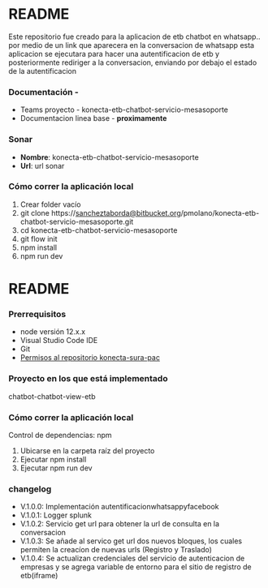 # README

Este repositorio fue creado para la aplicacion de etb chatbot en whatsapp.. por medio de un link que aparecera en la conversacion de whatsapp esta aplicacion se ejecutara para hacer una autentificacion de etb y posteriormente rediriger a la conversacion, enviando por debajo el estado de la autentificacion

### Documentación -

- Teams proyecto - konecta-etb-chatbot-servicio-mesasoporte
- Documentacion linea base - **proximamente**

### Sonar

- **Nombre**: konecta-etb-chatbot-servicio-mesasoporte
- **Url**: url sonar

### Cómo correr la aplicación local

1. Crear folder vacío
2. git clone https://sancheztaborda@bitbucket.org/pmolano/konecta-etb-chatbot-servicio-mesasoporte.git
3. cd konecta-etb-chatbot-servicio-mesasoporte
4. git flow init
5. npm install
6. npm run dev

# README

### Prerrequisitos

- node versión 12.x.x
- Visual Studio Code IDE
- Git
- [Permisos al repositorio konecta-sura-pac](https://sancheztaborda@bitbucket.org/pmolano/konecta-etb-chatbot-servicio-mesasoporte.git)

### Proyecto en los que está implementado

chatbot-chatbot-view-etb

### Cómo correr la aplicación local

Control de dependencias: npm

1. Ubicarse en la carpeta raíz del proyecto
2. Ejecutar npm install
3. Ejecutar npm run dev

### changelog

- V.1.0.0: Implementación autentificacionwhatsappyfacebook
- V.1.0.1: Logger splunk
- V.1.0.2: Servicio get url para obtener la url de consulta en la conversacion
- V.1.0.3: Se añade al servico get url dos nuevos bloques, los cuales permiten la creacíon de nuevas urls (Registro y Traslado)
- V.1.0.4: Se actualizan credenciales del servicio de autenticacion de empresas y se agrega variable de entorno para el sitio de registro de etb(iframe)
